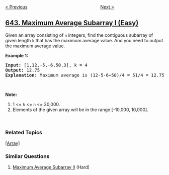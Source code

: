 <!--|This file generated by command(leetcode description); DO NOT EDIT.    |-->
<!--+----------------------------------------------------------------------+-->
<!--|@author    openset <openset.wang@gmail.com>                           |-->
<!--|@link      https://github.com/openset                                 |-->
<!--|@home      https://github.com/openset/leetcode                        |-->
<!--+----------------------------------------------------------------------+-->

[< Previous](../design-search-autocomplete-system "Design Search Autocomplete System")
　　　　　　　　　　　　　　　　
[Next >](../maximum-average-subarray-ii "Maximum Average Subarray II")

## [643. Maximum Average Subarray I (Easy)](https://leetcode.com/problems/maximum-average-subarray-i "子数组最大平均数 I")

<p>Given an array consisting of <code>n</code> integers, find the contiguous subarray of given length <code>k</code> that has the maximum average value. And you need to output the maximum average value.</p>

<p><b>Example 1:</b></p>

<pre>
<b>Input:</b> [1,12,-5,-6,50,3], k = 4
<b>Output:</b> 12.75
<b>Explanation:</b> Maximum average is (12-5-6+50)/4 = 51/4 = 12.75
</pre>

<p>&nbsp;</p>

<p><b>Note:</b></p>

<ol>
	<li>1 &lt;= <code>k</code> &lt;= <code>n</code> &lt;= 30,000.</li>
	<li>Elements of the given array will be in the range [-10,000, 10,000].</li>
</ol>

<p>&nbsp;</p>

### Related Topics
  [[Array](../../tag/array/README.md)]

### Similar Questions
  1. [Maximum Average Subarray II](../maximum-average-subarray-ii) (Hard)
